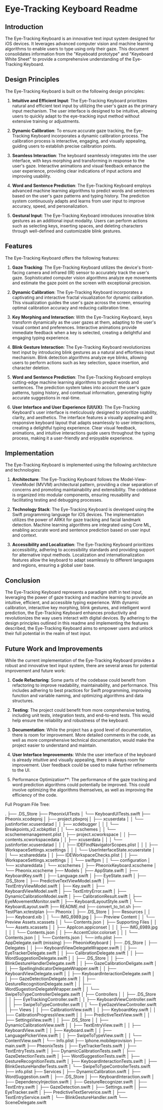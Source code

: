 # Eye-Tracking Keyboard Readme

## Introduction

The Eye-Tracking Keyboard is an innovative text input system designed for iOS devices. It leverages advanced computer vision and machine learning algorithms to enable users to type using only their gaze. This document consolidates information from the "Keyeboatd prototype" and "Keyeboard White Sheet" to provide a comprehensive understanding of the Eye-Tracking Keyboard.

## Design Principles

The Eye-Tracking Keyboard is built on the following design principles:

1. **Intuitive and Efficient Input**: The Eye-Tracking Keyboard prioritizes natural and efficient text input by utilizing the user's gaze as the primary input mechanism. The user interface is designed to be intuitive, allowing users to quickly adapt to the eye-tracking input method without extensive training or adjustments.

2. **Dynamic Calibration**: To ensure accurate gaze tracking, the Eye-Tracking Keyboard incorporates a dynamic calibration process. The calibration process is interactive, engaging, and visually appealing, guiding users to establish precise calibration points.

3. **Seamless Interaction**: The keyboard seamlessly integrates into the user interface, with keys morphing and transforming in response to the user's gaze. Interactive animations and visual feedback enhance the user experience, providing clear indications of input actions and improving usability.

4. **Word and Sentence Prediction**: The Eye-Tracking Keyboard employs advanced machine learning algorithms to predict words and sentences based on the user's gaze patterns and typing history. The prediction system continuously adapts and learns from user input to improve accuracy, speed, and personalization.

5. **Gestural Input**: The Eye-Tracking Keyboard introduces innovative blink gestures as an additional input modality. Users can perform actions such as selecting keys, inserting spaces, and deleting characters through well-defined and customizable blink gestures.

## Features

The Eye-Tracking Keyboard offers the following features:

1. **Gaze Tracking**: The Eye-Tracking Keyboard utilizes the device's front-facing camera and infrared (IR) sensor to accurately track the user's gaze. Sophisticated computer vision algorithms analyze eye movements and estimate the gaze point on the screen with exceptional precision.

2. **Dynamic Calibration**: The Eye-Tracking Keyboard incorporates a captivating and interactive fractal visualization for dynamic calibration. This visualization guides the user's gaze across the screen, ensuring optimal calibration accuracy and reducing calibration time.

3. **Key Morphing and Interaction**: With the Eye-Tracking Keyboard, keys transform dynamically as the user gazes at them, adapting to the user's visual context and preferences. Interactive animations provide immediate feedback when a key is selected, creating a delightful and engaging typing experience.

4. **Blink Gesture Interaction**: The Eye-Tracking Keyboard revolutionizes text input by introducing blink gestures as a natural and effortless input mechanism. Blink detection algorithms analyze eye blinks, allowing users to perform actions such as key selection, space insertion, and character deletion.

5. **Word and Sentence Prediction**: The Eye-Tracking Keyboard employs cutting-edge machine learning algorithms to predict words and sentences. The prediction system takes into account the user's gaze patterns, typing history, and contextual information, generating highly accurate suggestions in real-time.

6. **User Interface and User Experience (UI/UX)**: The Eye-Tracking Keyboard's user interface is meticulously designed to prioritize usability, clarity, and aesthetics. The interface features a visually appealing and responsive keyboard layout that adapts seamlessly to user interactions, creating a delightful typing experience. Clear visual feedback, animations, and intuitive interactions guide users throughout the typing process, making it a user-friendly and enjoyable experience.

## Implementation

The Eye-Tracking Keyboard is implemented using the following architecture and technologies:

1. **Architecture**: The Eye-Tracking Keyboard follows the Model-View-ViewModel (MVVM) architectural pattern, providing a clear separation of concerns and promoting maintainability and extensibility. The codebase is organized into modular components, ensuring reusability and facilitating testing and debugging processes.

2. **Technology Stack**: The Eye-Tracking Keyboard is developed using the Swift programming language for iOS devices. The implementation utilizes the power of ARKit for gaze tracking and facial landmark detection. Machine learning algorithms are integrated using Core ML, enabling accurate word and sentence prediction based on user input and context.

3. **Accessibility and Localization**: The Eye-Tracking Keyboard prioritizes accessibility, adhering to accessibility standards and providing support for alternative input methods. Localization and internationalization features allow the keyboard to adapt seamlessly to different languages and regions, ensuring a global user base.

## Conclusion

The Eye-Tracking Keyboard represents a paradigm shift in text input, leveraging the power of gaze tracking and machine learning to provide an intuitive, efficient, and accessible typing experience. With dynamic calibration, interactive key morphing, blink gestures, and intelligent word prediction, the Eye-Tracking Keyboard enhances productivity and revolutionizes the way users interact with digital devices. By adhering to the design principles outlined in this readme and implementing the features described, the Eye-Tracking Keyboard aims to empower users and unlock their full potential in the realm of text input.

## Future Work and Improvements

While the current implementation of the Eye-Tracking Keyboard provides a robust and innovative text input system, there are several areas for potential improvement and future work:


1. **Code Refactoring**: Some parts of the codebase could benefit from refactoring to improve readability, maintainability, and performance. This includes adhering to best practices for Swift programming, improving function and variable naming, and optimizing algorithms and data structures.

2. **Testing**: The project could benefit from more comprehensive testing, including unit tests, integration tests, and end-to-end tests. This would help ensure the reliability and robustness of the keyboard.

3. **Documentation**: While the project has a good level of documentation, there is room for improvement. More detailed comments in the code, as well as more comprehensive technical documentation, would make the project easier to understand and maintain.

4. **User Interface Improvements**: While the user interface of the keyboard is already intuitive and visually appealing, there is always room for improvement. User feedback could be used to make further refinements to the UI.

5. Performance Optimization**: The performance of the gaze tracking and word prediction algorithms could potentially be improved. This could involve optimizing the algorithms themselves, as well as improving the efficiency of the code.

Full Program File Tree:

.
├── .DS_Store
├── PheonixUITests
│   └── KeyboardUITests.swift
├── Pheonix.xcodeproj
│   ├── project.pbxproj
│   ├── xcuserdata
│   │   └── justinfortier.xcuserdatad
│   │       ├── xcdebugger
│   │       │   └── Breakpoints_v2.xcbkptlist
│   │       └── xcschemes
│   │           └── xcschememanagement.plist
│   ├── project.xcworkspace
│   │   ├── contents.xcworkspacedata
│   │   ├── xcuserdata
│   │   │   └── justinfortier.xcuserdatad
│   │   │       ├── IDEFindNavigatorScopes.plist
│   │   │       ├── WorkspaceSettings.xcsettings
│   │   │       └── UserInterfaceState.xcuserstate
│   │   └── xcshareddata
│   │       ├── IDEWorkspaceChecks.plist
│   │       ├── WorkspaceSettings.xcsettings
│   │       └── swiftpm
│   │           └── configuration
│   └── xcshareddata
│       └── xcschemes
│           ├── PheonixKeyboard.xcscheme
│           └── Pheonix.xcscheme
├── Models
│   ├── AppState.swift
│   ├── KeyboardKey.swift
│   ├── Language.swift
│   ├── EyeState.swift
│   ├── .DS_Store
│   ├── PredictiveTextViewModel.swift
│   ├── TextEntryViewModel.swift
│   ├── Key.swift
│   ├── KeyboardViewModel.swift
│   ├── TextEntryError.swift
│   ├── DynamicCalibrationModel.swift
│   ├── CalibrationResult.swift
│   ├── EyeMovementMonitor.swift
│   ├── KeyboardLayoutStyle.swift
│   └── KeyboardLayout.swift
├── README.md
├── convert_to_txt.sh
├── TestPlan.xctestplan
├── Pheonix
│   ├── .DS_Store
│   ├── Resources
│   │   ├── Keyboard.xib
│   │   └── IMG_6989.jpg
│   ├── Preview Content
│   │   └── Preview Assets.xcassets
│   │       └── Contents.json
│   ├── Supporting Files
│   │   └── Assets.xcassets
│   │       ├── AppIcon.appiconset
│   │       │   ├── IMG_6989.jpg
│   │       │   └── Contents.json
│   │       ├── AccentColor.colorset
│   │       │   └── Contents.json
│   │       └── Contents.json
│   └── info.plist
├── AppDelegate.swift (missing)
├── PheonixKeyboard
│   ├── .DS_Store
│   ├── Delegates
│   │   ├── KeyboardViewDelegateWrapper.swift
│   │   ├── EyeTrackerDelegate.swift
│   │   ├── CalibrationDelegate.swift
│   │   ├── WordSuggestionDelegate.swift
│   │   ├── .DS_Store
│   │   ├── BlinkGestureHandlerDelegate.swift
│   │   ├── GazeCalibrationDeligate.swift
│   │   ├── SpellingIndicatorDelegateWrapper.swift
│   │   ├── KeyboardViewDelegate.swift
│   │   ├── KeyboardInteractionDelegate.swift
│   │   ├── GazeDetectionDelegate.swift
│   │   ├── GestureRecognitionDelegate.swift
│   │   ├── WordSugestionDelegateWrapper.swift
│   │   └── SwipeToTypeControllerDelegate.swift
│   ├── Controllers
│   │   ├── .DS_Store
│   │   ├── EyeTrackingController.swift
│   │   ├── KeyboardViewController.swift
│   │   ├── SwipeToTypeController.swift
│   │   └── EyeGazeViewController.swift
│   ├── Views
│   │   ├── CalibrationView.swift
│   │   ├── KeyboardKey.swift
│   │   ├── CalibrationProgressView.swift
│   │   ├── PredictiveTextView.swift
│   │   ├── SettingsView.swift
│   │   ├── .DS_Store
│   │   ├── DynamicCalibrationView.swift
│   │   ├── TextEntryView.swift
│   │   ├── KeyboardView.swift
│   │   ├── Keyboard.swift
│   │   ├── LanguagePickerView.swift
│   │   ├── SwipeToTypeView.swift
│   │   └── ContentView.swift
│   └── Info.plist
├── Iphone.mobileprovision
├── main.swift
├── PheonixTests
│   ├── EyeTrackerTests.swift
│   ├── TextEntryTests.swift
│   ├── DynamicCalibrationTests.swift
│   ├── GazeDetectionTests.swift
│   ├── WordSuggestionTests.swift
│   ├── GestureRecognitionTests.swift
│   ├── KeyboardInteractionTests.swift
│   ├── BlinkGestureHandlerTests.swift
│   └── SwipeToTypeControllerTests.swift
├── info.plist
├── Services
│   ├── DynamicCalibration.swift
│   ├── WordSuggestion.swift
│   ├── .DS_Store
│   ├── KeyboardInteraction.swift
│   ├── DependencyInjection.swift
│   ├── GestureRecognizer.swift
│   ├── TextEntry.swift
│   ├── GazeDetection.swift
│   ├── Settings.swift
│   ├── EyeTracker.swift
│   ├── PredictiveTextServerice.swift
│   ├── TextEntryService.swift
│   └── BlinkGestureHandler.swift
└── SceneDelegate.swift

